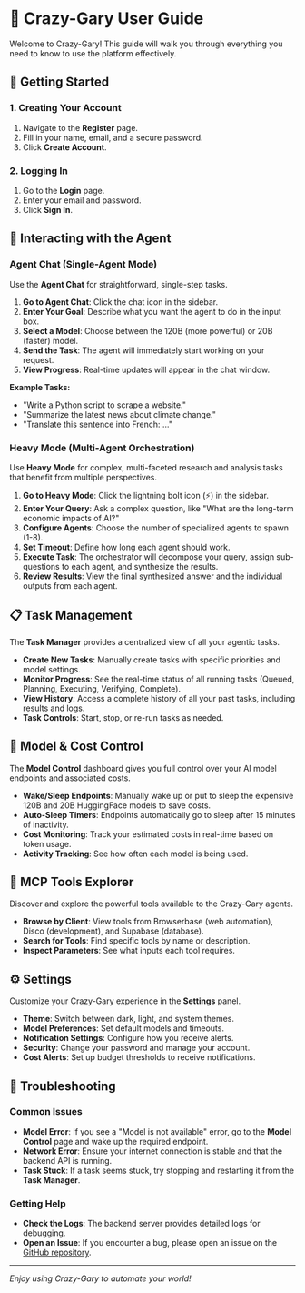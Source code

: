 # 📖 Crazy-Gary User Guide

Welcome to Crazy-Gary! This guide will walk you through everything you need to know to use the platform effectively.

## 🚀 **Getting Started**

### **1. Creating Your Account**
1. Navigate to the **Register** page.
2. Fill in your name, email, and a secure password.
3. Click **Create Account**.

### **2. Logging In**
1. Go to the **Login** page.
2. Enter your email and password.
3. Click **Sign In**.

## 🤖 **Interacting with the Agent**

### **Agent Chat (Single-Agent Mode)**
Use the **Agent Chat** for straightforward, single-step tasks.

1. **Go to Agent Chat**: Click the chat icon in the sidebar.
2. **Enter Your Goal**: Describe what you want the agent to do in the input box.
3. **Select a Model**: Choose between the 120B (more powerful) or 20B (faster) model.
4. **Send the Task**: The agent will immediately start working on your request.
5. **View Progress**: Real-time updates will appear in the chat window.

**Example Tasks:**
- "Write a Python script to scrape a website."
- "Summarize the latest news about climate change."
- "Translate this sentence into French: ..."

### **Heavy Mode (Multi-Agent Orchestration)**
Use **Heavy Mode** for complex, multi-faceted research and analysis tasks that benefit from multiple perspectives.

1. **Go to Heavy Mode**: Click the lightning bolt icon (⚡) in the sidebar.
2. **Enter Your Query**: Ask a complex question, like "What are the long-term economic impacts of AI?"
3. **Configure Agents**: Choose the number of specialized agents to spawn (1-8).
4. **Set Timeout**: Define how long each agent should work.
5. **Execute Task**: The orchestrator will decompose your query, assign sub-questions to each agent, and synthesize the results.
6. **Review Results**: View the final synthesized answer and the individual outputs from each agent.

## 📋 **Task Management**

The **Task Manager** provides a centralized view of all your agentic tasks.

- **Create New Tasks**: Manually create tasks with specific priorities and model settings.
- **Monitor Progress**: See the real-time status of all running tasks (Queued, Planning, Executing, Verifying, Complete).
- **View History**: Access a complete history of all your past tasks, including results and logs.
- **Task Controls**: Start, stop, or re-run tasks as needed.

## 🧠 **Model & Cost Control**

The **Model Control** dashboard gives you full control over your AI model endpoints and associated costs.

- **Wake/Sleep Endpoints**: Manually wake up or put to sleep the expensive 120B and 20B HuggingFace models to save costs.
- **Auto-Sleep Timers**: Endpoints automatically go to sleep after 15 minutes of inactivity.
- **Cost Monitoring**: Track your estimated costs in real-time based on token usage.
- **Activity Tracking**: See how often each model is being used.

## 🔧 **MCP Tools Explorer**

Discover and explore the powerful tools available to the Crazy-Gary agents.

- **Browse by Client**: View tools from Browserbase (web automation), Disco (development), and Supabase (database).
- **Search for Tools**: Find specific tools by name or description.
- **Inspect Parameters**: See what inputs each tool requires.

## ⚙️ **Settings**

Customize your Crazy-Gary experience in the **Settings** panel.

- **Theme**: Switch between dark, light, and system themes.
- **Model Preferences**: Set default models and timeouts.
- **Notification Settings**: Configure how you receive alerts.
- **Security**: Change your password and manage your account.
- **Cost Alerts**: Set up budget thresholds to receive notifications.

## 🚨 **Troubleshooting**

### **Common Issues**
- **Model Error**: If you see a "Model is not available" error, go to the **Model Control** page and wake up the required endpoint.
- **Network Error**: Ensure your internet connection is stable and that the backend API is running.
- **Task Stuck**: If a task seems stuck, try stopping and restarting it from the **Task Manager**.

### **Getting Help**
- **Check the Logs**: The backend server provides detailed logs for debugging.
- **Open an Issue**: If you encounter a bug, please open an issue on the [GitHub repository](https://github.com/GaryOcean428/crazy-gary).

---

*Enjoy using Crazy-Gary to automate your world!*

